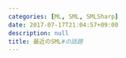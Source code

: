 ```yaml
---
categories: [ML, SML, SMLSharp]
date: 2017-07-17T21:04:57+09:00
description: null
title: 最近のSML#の話題
---
```


<section data-markdown
    data-separator="\n===\n"
    data-vertical="\n---\n"
    data-notes="^Note:">
<script type="text/template">
# 最近のSML#の話題
----------------------
[ML勉強会 #2 - connpass](https://ml-lang.connpass.com/event/58151/)
<!-- .slide: class="center" -->
===
# About Me
---------
![κeenのアイコン](/images/kappa.png) <!-- .element: style="position:absolute;right:0;z-index:-1" width="20%" -->

 * κeen
 * [@blackenedgold](https://twitter.com/blackenedgold)
 * Github: [KeenS](https://github.com/KeenS)
 * [Idein Inc.](https://idein.jp/)のエンジニア
 * Lisp, ML, Rust, Shell Scriptあたりを書きます

===
# 話すこと
------

* SML# 3.0。0以降立て続けにリリースが続いてる
* 最近の変更を追いきれないのでまとめて追う

ver.  | date
------|-----
3.3.0 | 2017-06-20
3.2.0 | 2016-09-16
3.1.1 | 2016-07-15
3.1.0 | 2016-05-26
3.0.1 | 2016-04-04
3.0.0 | 2016-03-31
2.0.0 | 2014-04-04
1.2.0 | 2012-11-14


===

# そもそもSML#って？
-------------------

* SML '97 互換のコンパイラ
  + [The Definition of Standard ML, Revised](http://sml-family.org/sml97-defn.pdf)
  + Self Hosted
  + 2.0.0からLLVMベース
* 実用的な処理系を目指して作られてる
* 独自機能も多数
* コンパイラとして使いやすい
  + 分割コンパイル
  + REPL
* 速度は遅め

===
# SML#の独自機能
----------------
3.0.0以降の変更を追うのに一部前提知識として必要。  
とりあえず型を読めるようになって

* 第一級オーバーロード
* ランク1多相
* 多相レコード
* SQL連携
* C FFI
* マルチスレッドサポート

===
# ランク1多相
-------------

* SMLでは冠頭多相しかない
  ``` sml
  - fun pair x y = (x, y);
  val pair = fn : 'a -> 'b -> 'a * 'b
  (* pair 1: 'b -> (int, 'b) にはならない *)
  - pair 1;
  stdIn:4.1-4.7 Warning: type vars not generalized because of
     value restriction are instantiated to dummy types (X1,X2,...)
  val it = fn : ?.X1 -> int * ?.X1
  ```
* SML#では返り値の関数も多相にできる
  ``` sml
  # fun pair x y = (x , y);
  val pair = fn : ['a. 'a -> ['b. 'b -> 'a * 'b]]
  # pair 1;
  val it = fn : ['a. 'a -> int * 'a]
  ```
* `['a. ty]` が ${}^\forall a. ty$ の気分
* 因みに冠頭多相な型パラメータは`,`で並べる
  ``` sml
  val pair = fn : ['a, 'b. 'a -> 'b -> 'a * 'b]
  ```


===
# 第一級オーバーロード
---------------------

* SMLの演算子はオーバーロードされてるけど中途半端
  + 関数として多相になれなくて、推論できなければデフォルトint
  + `1.0 + 2.0: real` だけど `op+: int * int -> int`
* SML#はオーバーロードされた関数をサポート
  + `op+: ['a::{int, word, int64, word64,...}. 'a * 'a -> 'a]`
* `['a. ty]` に条件が付いた感じの型
* 自分でオーバーロードも書けるけど今回は触れない

===
# 多相レコード
-------------

* SMLでのレコードのフィールドの選択は多相になれない
  + アノテーションを与えないといけない

  ``` sml
  - #id;
  stdIn:1.2-1.5 Error: unresolved flex record
     (can't tell what fields there are besides #id)
  - #id: {id:int, name: string} -> int;
  val it = fn : {id:int, name:string} -> int
  ```
* SML#は多相になれる
  ``` sml
  # #id;
  val it = fn : ['a#{id: 'b}, 'b. 'a -> 'b]
  ```
* 適用可能なレコードの上限がついた感じの型



===
# SQL連携
---------

``` sml
(* DBの宣言。テーブルの型は全て手で書く *)
val server =
    _sqlserver "postgres://hoge:password@localhost/sample1"
    : {people: {name:string, age:int}};
(* `_sql` に続けてSMLでSQLっぽ書ける *)
val q = _sql db =>
         insert into #db.people (name, age)
         values ("Alice", 24);
(* コネクションを作って実行 *)
val conn = SQL.connect server;
val _ = _sqlexec q conn;
```

===

# SQL連携
---------
select 文は型に注目

``` sml
# _sql db =>
>    select #person.name as name,
>           #person.age as age
>    from #db.people as person
>    where  SQL.>=(#person.age, 25);
val it = fn
  : ['a#{people: 'b},
     'b#{age: int, name: 'c},
     'c::{int, intInf, word, char,...},
     'd::{int, intInf, word, char,...}.
       'a SQL.db -> {age: int, name: 'c} SQL.query]
```

===
# C FFI
--------

* `_import` 一行でCの関数を呼べる
* そのためにGCをnon-movingにしたり工夫している

``` sml
# val puts = _import "puts": (string) -> ();
val puts = fn : string -> unit
# puts "hello";
hello
val it = () : unit
```

===

# マルチスレッドサポート
-----------------------

* `_import` で`pthread_create`を呼べる

``` sml
val pthread_create =
    _import "pthread_create"
    : (pthread_t ref, unit ptr, unit ptr -> unit ptr, unit ptr) -> int
fun create f =
    let
      val ret = ref _NULL
      val err = pthread_create (ret, _NULL, f, _NULL)
      val ref th = ret
    in
      if err = 0 then () else raise Fail "pthread_create";
      th
    end
```

===

最近のSML#
Changesベース

===

# 3.0.0
-------

* 64bit化
  + 逆に32bitサポートは怪しくなった
* pthreadサポート（あれ？今までは？）
  + デフォルトでサポートONになったらしい
* Fully Concurrent GC
  + [A Fully Concurrent Garbage Collector for Functional Programs on Multicore Processors. Katsuhiro Ueno, Atsushi Ohori. To appear in Proc. ICFP, 2016.](http://www.pllab.riec.tohoku.ac.jp/papers/icfp2016UenoOhori-preprint.pdf)
===

# Fully Concurrent GC
---------------------


* SML#のBit Map GCベース
* アロケーションはスレッド毎にセグメントを割り当てる
* コレクタはSnap Shotっぽいやつ
  1. Filledなセグメントは自動でルートセットに
  2. Currentなセグメントは各スレッドとハンドシェイク
     + コレクタとミューテータは別スレッド
     + スレッドが自分が管理しているルートセットを計算する
     + ライトバリアをonに
  3. 各ミューテータスレッドからルートセットが返ってくる
  4. あとはsnap shotと同じ
  5. ライトバリアをoffにできる
* 関数型言語なのでライトバリアが響かない


===

# 3.1.0
--------

* JSONサポート
  + [A Calculus with Partially Dynamic Records for Typeful Manipulation of JSON Objects. Atsushi Ohori, Katsuhiro Ueno, Tomohiro Sasaki, Daisuke Kikuchi. To appear in Proc. ECOOP Conference, 2016.](http://www.pllab.riec.tohoku.ac.jp/papers/ecoopPreversion.pdf)
===
# JSONサポート
-------------
コードは3.3.0より引用


``` sml
structure JSON =
struct
  exception AttemptToReturnVOIDValue
  exception RuntimeTypeError
  exception TypeIsNotJsonKind
  exception AttemptToViewNull

  exception NaturalJoin

  datatype null = datatype JSONTypes.null
  datatype void = datatype JSONTypes.void
  datatype jsonTy = datatype JSONTypes.jsonTy
  datatype json = datatype JSONTypes.json
  datatype dyn = datatype JSONTypes.dyn

  val view : 'a dyn -> 'a
  val import : string -> void dyn
  val importJson :JSONParser.utJson -> void dyn
  val typeOf : json -> jsonTy
  val printJsonTy : jsonTy -> unit
  val jsonToJsonDyn : json -> void dyn
  val jsonToString : json -> string
  val jsonDynToString : 'a dyn -> string
  val jsonDynToJson : 'a dyn -> json

  val toJson : ['a#dynamic.'a -> json]
  val dynamicToJson : PolyDynamic.dynamic -> json
  val toJsonDyn : ['a#dynamic.'a -> void dyn]
end
```


===
# JSONサポート
-------------

SML3.3に合わせてコードを変えてある

``` sml
val json = JSON.import "{\"name\":\"SML#\", \"version\":\"3.1\"}"
val name = _jsoncase json of
    {name=x:string, ...} => x;
val reco =  _json json as {name: string, version: string}
val versions =  _json JSON.import "{\"name\":\"SML#\", \"version\":\"3.1\"}" as {name: string, version: string}
val data = JSON.jsonToString (JSON.toJson {name = "SML#", version = "3.1"})
```

demo

===
# 3.1.1
-------
* inner join
* 実行されるsqlクエリの改善
  + 差分取りづらいので断念

===
# Inner Join
------------

``` sml
_sql db => select #P.name as name, #P.age as age, #S.salary
      from #db.Persons as P
      inner join #db.Salaries as S
      on #P.id = #S.person_id
      where SQL.>(#S.salary, 10000) ;
```

```
['a#{Persons: 'b list, Salaries: 'c list},
 'b#{age: 'f, id: 'j, name: 'h},
 'c#{person_id: 'j, salary: 'd},
 'd::{int, intInf, 'e option},
 'e::{int, intInf},
 'f::{int, intInf, word, char,...},
 'g::{int, intInf, word, char,...},
 'h::{int, intInf, word, char,...},
 'i::{int, intInf, word, char,...},
 'j::{int, intInf, word, char,...},
 'k::{int, intInf, word, char,...}.
   'a SQL.conn -> {3: 'd, age: 'f, name: 'h} list SQL.cursor]
```


===
# 3.2
------

* DBのnatural joinの型システム
  + [SML# with Natural Join - ICFP 2016](http://conf.researchr.org/event/icfp-2016/mlfamilyworkshop-2016-papers-sml-with-natural-join)
  + [A. Ohori and P. Buneman. Type inference in a database programming language. In Proc. ACM Conference on LISP and Functional Programming, pages 174–183, 1988.](http://www.pllab.riec.tohoku.ac.jp/~ohori/research/lfp88.pdf)の実現っぽい？
* jsonのNULLサポート

===
# Natural Join
--------------

``` sml
_sql db => select #P.name as name, #P.age as age, #S.salary
      from #db.Persons as P
      natural join #db.Salaries as S
      where SQL.>(#S.salary, 10000) ;
```

```
['a#{Persons: 'b list, Salaries: 'c list},
 'b#{age: 'f, name: 'h}#reify,
 'c#{salary: 'd}#reify,
 'd::{int, intInf, 'e option},
 'e::{int, intInf},
 'f::{int, intInf, word, char,...},
 'g::{int, intInf, word, char,...},
 'h::{int, intInf, word, char,...},
 'i::{int, intInf, word, char,...},
 'j#{}#reify. (* この辺がnatural join型 *)
   ('j = 'b join 'c) =>
   'a SQL.conn -> {3: 'd, age: 'f, name: 'h} list SQL.cursor]
```


===
# Nullable in JSON
------------------

``` sml
val json2 = JSON.import "{\"name\":\"SML#\", \"version\":\"3.1\", \"date\": null}"
val reco2 =  _json json2 as {name: string, version: string, date: string option}

```

===

# 3.3.0
------

* massive threadsサポート
  + [Making SML# a General-purpose High-performance Language. Atsushi Ohori, Kenjiro Taura, Katsuhiro Ueno.](http://www.pllab.riec.tohoku.ac.jp/papers/ml2017Preversion.pdf)
  + [massivethreads/massivethreads: Light weight thread library](https://github.com/massivethreads/massivethreads)
  + [細粒度マルチスレッド処理系 MassiveThreads](http://www.yl.is.s.u-tokyo.ac.jp/raw-attachment/wiki/GeneralMeeting/20110627-massive.pdf)
  + 100万個スレッド作れるらしい
  + IOスケジューリングも頑張るらしい
* Concurrent, Myth, CMLモジュールが増えた
  + ようやく処理系提供のスレッドライブラリ
  + CMLはMLtonとかと互換

===

# 3.3.0
------
* SQLの向上
  + 中置演算子がそのままな感じに
  + テーブルの型がlistに
  + sqlexcとsqlevalが廃止されてコネクションを渡されたら実行するように
  + リフレクション導入？（reifyできる型に対して`pp`が導入された）
* type reification

===
# Massive Threads
------------------

* Myth: ベースバインディング
  - [Thread](https://github.com/smlsharp/smlsharp/blob/master/src/thread/main/myth.smi#L7)
  - [Mutex](https://github.com/smlsharp/smlsharp/blob/master/src/thread/main/myth.smi#L19)
  - [Cond](https://github.com/smlsharp/smlsharp/blob/master/src/thread/main/myth.smi#L30)
  - [Barrier](https://github.com/smlsharp/smlsharp/blob/master/src/thread/main/myth.smi#L41)
* Concurrent: 便利ライブラリ
  - [MVar](https://github.com/smlsharp/smlsharp/blob/master/src/thread/main/concurrent.smi#L7)
  - [IVar](https://github.com/smlsharp/smlsharp/blob/master/src/thread/main/concurrent.smi#L15)
  - [Couple](https://github.com/smlsharp/smlsharp/blob/master/src/thread/main/concurrent.smi#L23)
  - [Thread](https://github.com/smlsharp/smlsharp/blob/master/src/thread/main/concurrent.smi#L31)
  - [Future](https://github.com/smlsharp/smlsharp/blob/master/src/thread/main/concurrent.smi#L37)
* CML: Concurrent ML互換インタフェース
  - なんかCSPっぽい作りらしい？

===
# Massive Threads
------------------

* なんか[並列処理構文](https://github.com/smlsharp/smlsharp/blob/master/benchmark/benchmarks_massive/suffixsum.sml#L17-L38)も入ったらしい？
* 長い

``` sml
foreach id in dataExp [where setUpExp]
with pat do iteratorExp while predicateExp
end
```


===
# 中置演算子
-----------

``` sml
_sql db => select #P.name as name, #P.age as age, #S.salary
      from #db.Persons as P inner join #db.Salaries as S on #P.id = #S.person_id
      where #S.salary > 10000 ;
```

===
# SQL式の分割
------------

``` sml
# val sel = _sql select #t.name;
val sel = _
  : ['a#{t: 'b},
     'b#{name: 'c},
     'c::{int, intInf, word, char,...},
     'd::{int, intInf, word, char,...},
     'e.
       ('a list, {1: 'c} list, 'e) SQL.select]
# val frm = fn db => _sql from #db.people as t
> ;
val frm = fn
  : ['a#{people: 'b list}, 'b, 'c.
       ('a, 'c) SQL.db -> ({t: 'b} list, 'c) SQL.from]
# val whr = fn () => _sql where (#t.age = 25 and #t.salary > 300);
val whr = fn
  : ['a#{t: 'b},
     'b#{age: 'd, salary: 'f},
     'c,
     'd::{int, intInf, 'e option},
     'e::{int, intInf},
     'f::{int, intInf, 'g option},
     'g::{int, intInf}.
       unit -> ('a list -> 'a list, 'c) SQL.whr]
# val q = _sql db => select...(sel) from...(frm db) where...(whr ());
val q = fn
  : ['a#{people: 'b list},
     'b#{age: 'e, name: 'c, salary: 'g},
     'c::{int, intInf, word, char,...},
     'd::{int, intInf, word, char,...},
     'e::{int, intInf, 'f option},
     'f::{int, intInf},
     'g::{int, intInf, 'h option},
     'h::{int, intInf}.
       'a SQL.conn -> {1: 'c} list SQL.cursor]

```

===
# Type Reification
------------------

* 値をreifyしてdatatypeとして取り出せる
* いわゆるリフレクション？
* [コード](https://github.com/smlsharp/smlsharp/blob/master/src/compiler-utils/reflection/main/ReifiedTerm.ppg#L59)

``` sml
structure ReifyTerm =
struct
  val toReifiedTerm : ['a#reify.'a -> ReifiedTerm.reifiedTerm]
  val sizeOf : ReifiedTy.reifiedTy -> word
  val setCdr : ['a#reify. 'a list * 'a list -> unit]
end

```


===

# Type Reification
------------------

``` sml
fun ('a#reify) pp (x:'a) = 
    (TextIO.print (ReifiedTerm.reifiedTermToString (ReifyTerm.toReifiedTerm x));
     TextIO.print  "\n")
```

```
# pp;
val it = fn : ['a#reify. 'a -> unit]
# pp (1 + 1);
2
val it = () : unit
# pp {name = "keen", age = 25};
{age = 25, name = "keen"}
val it = () : unit

```


</script>
</section>
